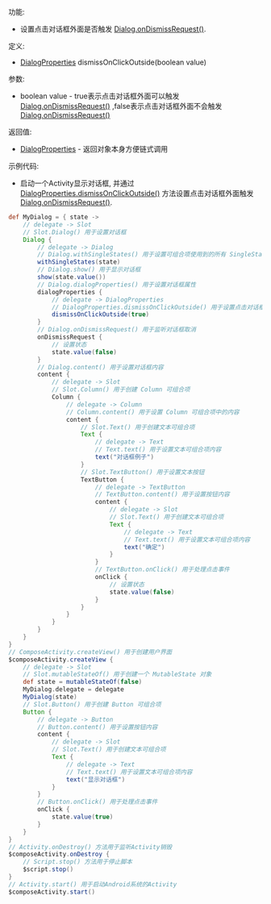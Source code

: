 功能:

+ 设置点击对话框外面是否触发 [Dialog.onDismissRequest()](/API/UI/Compose/Widget/Dialog/README.md?id=onDismissRequest).

定义:

+ [DialogProperties](/API/UI/Compose/Widget/Dialog/DialogProperties/README.md) dismissOnClickOutside(boolean
  value)

参数:

+ boolean value -
  true表示点击对话框外面可以触发 [Dialog.onDismissRequest()](/API/UI/Compose/Widget/Dialog/README.md?id=onDismissRequest)
  ,false表示点击对话框外面不会触发
  [Dialog.onDismissRequest()](/API/UI/Compose/Widget/Dialog/README.md?id=onDismissRequest)

返回值:

+ [DialogProperties](/API/UI/Compose/Widget/Dialog/DialogProperties/README.md) - 返回对象本身方便链式调用

示例代码:

+ 启动一个Activity显示对话框,
  并通过 [DialogProperties.dismissOnClickOutside()](/API/UI/Compose/Widget/Dialog/DialogProperties/README.md?id=dismissOnClickOutside)
  方法设置点击对话框外面触发
  [Dialog.onDismissRequest()](/API/UI/Compose/Widget/Dialog/README.md?id=onDismissRequest).

```groovy
def MyDialog = { state ->
    // delegate -> Slot
    // Slot.Dialog() 用于设置对话框
    Dialog {
        // delegate -> Dialog
        // Dialog.withSingleStates() 用于设置可组合项使用到的所有 SingleState
        withSingleStates(state)
        // Dialog.show() 用于显示对话框
        show(state.value())
        // Dialog.dialogProperties() 用于设置对话框属性
        dialogProperties {
            // delegate -> DialogProperties
            // DialogProperties.dismissOnClickOutside() 用于设置点击对话框外面是否触发 Dialog.onDismissRequest()
            dismissOnClickOutside(true)
        }
        // Dialog.onDismissRequest() 用于监听对话框取消
        onDismissRequest {
            // 设置状态
            state.value(false)
        }
        // Dialog.content() 用于设置对话框内容
        content {
            // delegate -> Slot
            // Slot.Column() 用于创建 Column 可组合项
            Column {
                // delegate -> Column
                // Column.content() 用于设置 Column 可组合项中的内容
                content {
                    // Slot.Text() 用于创建文本可组合项
                    Text {
                        // delegate -> Text
                        // Text.text() 用于设置文本可组合项内容
                        text("对话框例子")
                    }
                    // Slot.TextButton() 用于设置文本按钮
                    TextButton {
                        // delegate -> TextButton
                        // TextButton.content() 用于设置按钮内容
                        content {
                            // delegate -> Slot
                            // Slot.Text() 用于创建文本可组合项
                            Text {
                                // delegate -> Text
                                // Text.text() 用于设置文本可组合项内容
                                text("确定")
                            }
                        }
                        // TextButton.onClick() 用于处理点击事件
                        onClick {
                            // 设置状态
                            state.value(false)
                        }
                    }
                }
            }
        }
    }
}
// ComposeActivity.createView() 用于创建用户界面
$composeActivity.createView {
    // delegate -> Slot
    // Slot.mutableStateOf() 用于创建一个 MutableState 对象
    def state = mutableStateOf(false)
    MyDialog.delegate = delegate
    MyDialog(state)
    // Slot.Button() 用于创建 Button 可组合项
    Button {
        // delegate -> Button
        // Button.content() 用于设置按钮内容
        content {
            // delegate -> Slot
            // Slot.Text() 用于创建文本可组合项
            Text {
                // delegate -> Text
                // Text.text() 用于设置文本可组合项内容
                text("显示对话框")
            }
        }
        // Button.onClick() 用于处理点击事件
        onClick {
            state.value(true)
        }
    }
}
// Activity.onDestroy() 方法用于监听Activity销毁
$composeActivity.onDestroy {
    // Script.stop() 方法用于停止脚本
    $script.stop()
}
// Activity.start() 用于启动Android系统的Activity
$composeActivity.start()
```